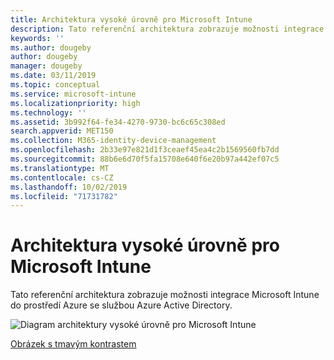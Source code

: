 ```yaml
---
title: Architektura vysoké úrovně pro Microsoft Intune
description: Tato referenční architektura zobrazuje možnosti integrace Microsoft Intune do prostředí Azure se službou Azure Active Directory.
keywords: ''
ms.author: dougeby
author: dougeby
manager: dougeby
ms.date: 03/11/2019
ms.topic: conceptual
ms.service: microsoft-intune
ms.localizationpriority: high
ms.technology: ''
ms.assetid: 3b992f64-fe34-4270-9730-bc6c65c308ed
search.appverid: MET150
ms.collection: M365-identity-device-management
ms.openlocfilehash: 2b33e97e821d1f3ceaef45ea4c2b1569560fb7dd
ms.sourcegitcommit: 88b6e6d70f5fa15708e640f6e20b97a442ef07c5
ms.translationtype: MT
ms.contentlocale: cs-CZ
ms.lasthandoff: 10/02/2019
ms.locfileid: "71731782"
---
```

# <a name="high-level-architecture-for-microsoft-intune"></a>Architektura vysoké úrovně pro Microsoft Intune
Tato referenční architektura zobrazuje možnosti integrace Microsoft Intune do prostředí Azure se službou Azure Active Directory.  

![Diagram architektury vysoké úrovně pro Microsoft Intune](./media/high-level-architecture/intunearchitecture_wh.svg)

[Obrázek s tmavým kontrastem](./media/intunearchitecture.svg)
